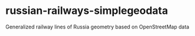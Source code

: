 # russian-railways-simplegeodata
Generalized railway lines of Russia geometry based on OpenStreetMap data
